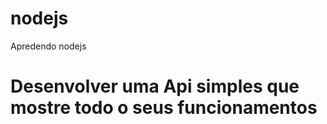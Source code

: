 # nodejs
Apredendo nodejs
<h1 >Desenvolver uma Api simples que mostre todo o seus funcionamentos </h1>
